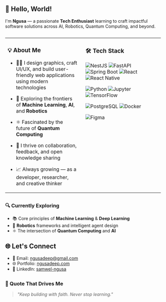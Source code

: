 ## 👋 Hello, World!

I'm **Ngusa** — a passionate **Tech Enthusiast** learning to craft impactful software solutions across AI, Robotics, Quantum Computing, and beyond.

##

<table>
  <tr>
    <td valign="top" width="33%" style="padding-right: 1rem;">

### 💡 About Me

- 👨‍💻 I design graphics, craft UI/UX, and build user-friendly web applications using modern technologies
- 🤖 Exploring the frontiers of **Machine Learning**, **AI**, and **Robotics**
- ⚛️ Fascinated by the future of **Quantum Computing**
- 💬 I thrive on collaboration, feedback, and open knowledge sharing
- 📈 Always growing — as a developer, researcher, and creative thinker

    </td>
    <td valign="top" width="33%">

### 🛠️ Tech Stack

![NestJS](https://img.shields.io/badge/NestJS-E0234E?style=for-the-badge&logo=nestjs&logoColor=white)
![FastAPI](https://img.shields.io/badge/FastAPI-005571?style=for-the-badge&logo=fastapi&logoColor=white)
![Spring Boot](https://img.shields.io/badge/Spring_Boot-6DB33F?style=for-the-badge&logo=spring-boot&logoColor=white)
![React](https://img.shields.io/badge/React-20232A?style=for-the-badge&logo=react&logoColor=61DAFB)
![React Native](https://img.shields.io/badge/React_Native-20232A?style=for-the-badge&logo=react&logoColor=61DAFB)
<br>

![Python](https://img.shields.io/badge/Python-FFD43B?style=for-the-badge&logo=python&logoColor=black)
![Jupyter](https://img.shields.io/badge/Jupyter_Notebook-F28500?style=for-the-badge&logo=jupyter&logoColor=white)
![TensorFlow](https://img.shields.io/badge/TensorFlow-FF6F00?style=for-the-badge&logo=tensorflow&logoColor=white)
<br>

![PostgreSQL](https://img.shields.io/badge/PostgreSQL-316192?style=for-the-badge&logo=postgresql&logoColor=white)
![Docker](https://img.shields.io/badge/Docker-0db7ed?style=for-the-badge&logo=docker&logoColor=white)
<br>

![Figma](https://img.shields.io/badge/Figma-ffbaba?style=for-the-badge&logo=figma&logoColor=black)

</td>
  </tr>
</table>

##

### 🔍 Currently Exploring

- 📚 Core principles of **Machine Learning** & **Deep Learning**
- 🤖 **Robotics** frameworks and intelligent agent design
- ⚛️ The intersection of **Quantum Computing** and **AI**

## 🌐 Let's Connect

- 📧 Email: [ngusadeep@gmail.com](mailto:ngusadeep@gmail.com)
- 🌐 Portfolio: [ngusadeep.com](https://ngusadeep.vercel.app)
- 💼 LinkedIn: [samwel-ngusa](https://www.linkedin.com/in/samwel-ngusa-aab144244)

##

### 🌟 Quote That Drives Me

> _"Keep building with faith. Never stop learning."_

##

